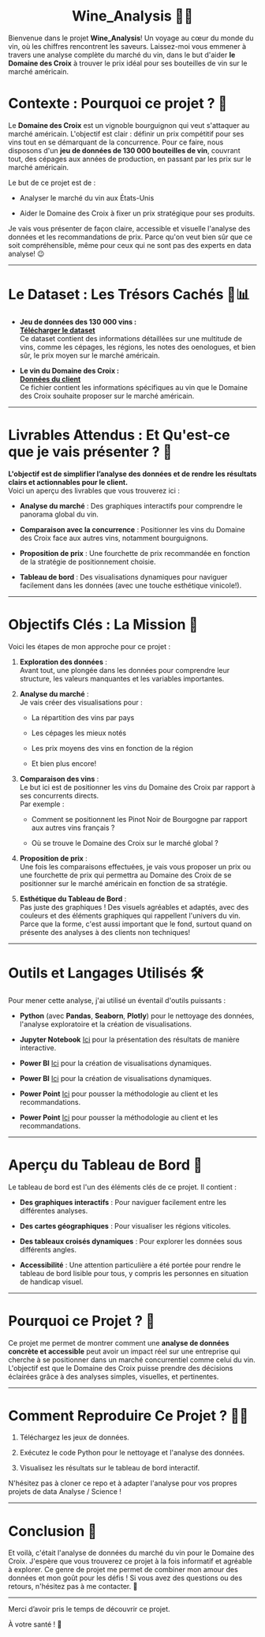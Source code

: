 
<h1 align="center"><strong> Wine_Analysis 🍷💡</strong></h1>


Bienvenue dans le projet **Wine_Analysis**! Un voyage au cœur du monde du vin, où les chiffres rencontrent les saveurs. Laissez-moi vous emmener à travers une analyse complète du marché du vin, dans le but d'aider **le Domaine des Croix** à trouver le prix idéal pour ses bouteilles de vin sur le marché américain.

# Contexte : Pourquoi ce projet ? 🍇

Le **Domaine des Croix** est un vignoble bourguignon qui veut s'attaquer au marché américain. L'objectif est clair : définir un prix compétitif pour ses vins tout en se démarquant de la concurrence. Pour ce faire, nous disposons d'un **jeu de données de 130 000 bouteilles de vin**, couvrant tout, des cépages aux années de production, en passant par les prix sur le marché américain.

Le but de ce projet est de :

- Analyser le marché du vin aux États-Unis
    
- Aider le Domaine des Croix à fixer un prix stratégique pour ses produits.
    

Je vais vous présenter de façon claire, accessible et visuelle l'analyse des données et les recommandations de prix. Parce qu'on veut bien sûr que ce soit compréhensible, même pour ceux qui ne sont pas des experts en data analyse! 😉

---

# Le Dataset : Les Trésors Cachés 🍷📊

- **Jeu de données des 130 000 vins :**  
    [**Télécharger le dataset**](https://github.com/WildCodeSchool/wilddata/raw/main/wine.zip)  
    Ce dataset contient des informations détaillées sur une multitude de vins, comme les cépages, les régions, les notes des oenologues, et bien sûr, le prix moyen sur le marché américain.
    
- **Le vin du Domaine des Croix :**  
    [**Données du client**](https://raw.githubusercontent.com/WildCodeSchool/wilddata/main/domaine_des_croix.csv)  
    Ce fichier contient les informations spécifiques au vin que le Domaine des Croix souhaite proposer sur le marché américain.
    

---

# Livrables Attendus : Et Qu'est-ce que je vais présenter ? 🎯

**L'objectif est de simplifier l’analyse des données et de rendre les résultats clairs et actionnables pour le client.**  
Voici un aperçu des livrables que vous trouverez ici :

- **Analyse du marché** : Des graphiques interactifs pour comprendre le panorama global du vin.
    
- **Comparaison avec la concurrence** : Positionner les vins du Domaine des Croix face aux autres vins, notamment bourguignons.
    
- **Proposition de prix** : Une fourchette de prix recommandée en fonction de la stratégie de positionnement choisie.
    
- **Tableau de bord** : Des visualisations dynamiques pour naviguer facilement dans les données (avec une touche esthétique vinicole!).
    

---

# Objectifs Clés : La Mission 🎯

Voici les étapes de mon approche pour ce projet :

1. **Exploration des données** :  
    Avant tout, une plongée dans les données pour comprendre leur structure, les valeurs manquantes et les variables importantes.
    
2. **Analyse du marché** :  
    Je vais créer des visualisations pour :
    
    - La répartition des vins par pays
        
    - Les cépages les mieux notés
        
    - Les prix moyens des vins en fonction de la région
        
    - Et bien plus encore!
        
3. **Comparaison des vins** :  
    Le but ici est de positionner les vins du Domaine des Croix par rapport à ses concurrents directs.  
    Par exemple :
    
    - Comment se positionnent les Pinot Noir de Bourgogne par rapport aux autres vins français ?
        
    - Où se trouve le Domaine des Croix sur le marché global ?
        
4. **Proposition de prix** :  
    Une fois les comparaisons effectuées, je vais vous proposer un prix ou une fourchette de prix qui permettra au Domaine des Croix de se positionner sur le marché américain en fonction de sa stratégie.
    
5. **Esthétique du Tableau de Bord** :  
    Pas juste des graphiques ! Des visuels agréables et adaptés, avec des couleurs et des éléments graphiques qui rappellent l'univers du vin. Parce que la forme, c'est aussi important que le fond, surtout quand on présente des analyses à des clients non techniques!
    

---

# Outils et Langages Utilisés 🛠️

Pour mener cette analyse, j'ai utilisé un éventail d'outils puissants :

- **Python** (avec **Pandas**, **Seaborn**, **Plotly**) pour le nettoyage des données, l'analyse exploratoire et la création de visualisations.
    
- **Jupyter Notebook** [Ici](https://github.com/ibtissam-C-data/Wine_Analysis/blob/main/Wine_analysis_docs/Cas_pratique_Wine_Analysis.ipynb)  pour la présentation des résultats de manière interactive.
    
- **Power BI** [Ici](https://github.com/ibtissam-C-data/Wine_Analysis/blob/main/Wine_analysis_docs/Dashboard_Wine_Analysis_Domaine_des_Croix_Power_BI.pdf) pour la création de visualisations dynamiques.
- **Power BI** [Ici](https://github.com/ibtissam-C-data/Wine_Analysis/blob/main/Wine_analysis_docs/Dashboard_Wine_Analysis_Domaine_des_Croix_Power_BI.pdf) pour la création de visualisations dynamiques.

- **Power Point** [Ici](https://github.com/ibtissam-C-data/Wine_Analysis/blob/main/Wine_analysis_docs/Wine_Analysis_Domaine_des_Croix_Power_Point.pdf)  pour pousser la méthodologie au client et les recommandations.
- **Power Point** [Ici](https://github.com/ibtissam-C-data/Wine_Analysis/blob/main/Wine_analysis_docs/Wine_Analysis_Domaine_des_Croix_Power_Point.pdf)  pour pousser la méthodologie au client et les recommandations.
    

---

# Aperçu du Tableau de Bord 🎨

Le tableau de bord est l'un des éléments clés de ce projet. Il contient :

- **Des graphiques interactifs** : Pour naviguer facilement entre les différentes analyses.
    
- **Des cartes géographiques** : Pour visualiser les régions viticoles.
    
- **Des tableaux croisés dynamiques** : Pour explorer les données sous différents angles.
    
- **Accessibilité** : Une attention particulière a été portée pour rendre le tableau de bord lisible pour tous, y compris les personnes en situation de handicap visuel.
    

---

# Pourquoi ce Projet ? 🌟

Ce projet me permet de montrer comment une **analyse de données concrète et accessible** peut avoir un impact réel sur une entreprise qui cherche à se positionner dans un marché concurrentiel comme celui du vin. L'objectif est que le Domaine des Croix puisse prendre des décisions éclairées grâce à des analyses simples, visuelles, et pertinentes.

---

# Comment Reproduire Ce Projet ? 🧑‍💻

1. Téléchargez les jeux de données.
    
2. Exécutez le code Python pour le nettoyage et l'analyse des données.
    
3. Visualisez les résultats sur le tableau de bord interactif.
    

N'hésitez pas à cloner ce repo et à adapter l'analyse pour vos propres projets de data Analyse / Science !

---

# Conclusion 🍷

Et voilà, c'était l'analyse de données du marché du vin pour le Domaine des Croix. J'espère que vous trouverez ce projet à la fois informatif et agréable à explorer. Ce genre de projet me permet de combiner mon amour des données et mon goût pour les défis ! Si vous avez des questions ou des retours, n'hésitez pas à me contacter. 🍇

---

Merci d’avoir pris le temps de découvrir ce projet. 

À votre santé ! 🥂
